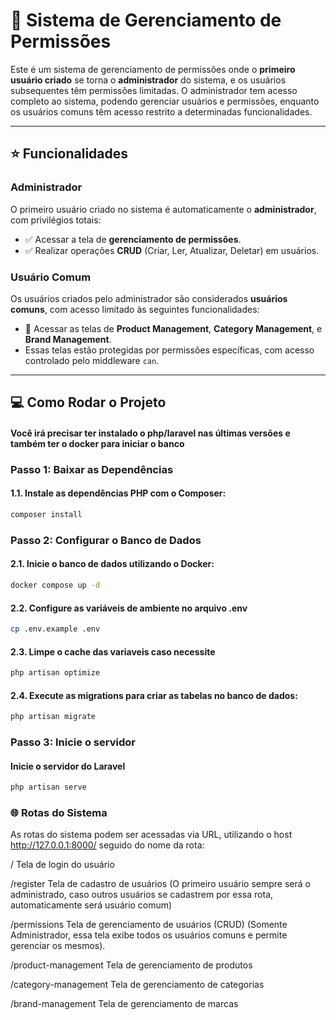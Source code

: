 # 🚀 Sistema de Gerenciamento de Permissões

Este é um sistema de gerenciamento de permissões onde o **primeiro usuário criado** se torna o **administrador** do sistema, e os usuários subsequentes têm permissões limitadas. O administrador tem acesso completo ao sistema, podendo gerenciar usuários e permissões, enquanto os usuários comuns têm acesso restrito a determinadas funcionalidades.

---

## ⭐ Funcionalidades

### **Administrador**
O primeiro usuário criado no sistema é automaticamente o **administrador**, com privilégios totais:
- ✅ Acessar a tela de **gerenciamento de permissões**.
- ✅ Realizar operações **CRUD** (Criar, Ler, Atualizar, Deletar) em usuários.

### **Usuário Comum**
Os usuários criados pelo administrador são considerados **usuários comuns**, com acesso limitado às seguintes funcionalidades:
- 🔐 Acessar as telas de **Product Management**, **Category Management**, e **Brand Management**.
- Essas telas estão protegidas por permissões específicas, com acesso controlado pelo middleware `can`.

---

## 💻 Como Rodar o Projeto

#### Você irá precisar ter instalado o php/laravel nas últimas versões e também ter o docker para iniciar o banco

### **Passo 1: Baixar as Dependências**

#### 1.1. Instale as dependências PHP com o Composer:
```bash
composer install
```

### **Passo 2: Configurar o Banco de Dados**

#### 2.1. Inicie o banco de dados utilizando o Docker:
```bash
docker compose up -d
```

#### 2.2. Configure as variáveis de ambiente no arquivo .env
```bash
cp .env.example .env
```

#### 2.3. Limpe o cache das variaveis caso necessite
```bash
php artisan optimize
```

#### 2.4. Execute as migrations para criar as tabelas no banco de dados:
```bash
php artisan migrate
```

### **Passo 3: Inicie o servidor**

#### Inicie o servidor do Laravel
```bash
php artisan serve
```

### **🌐 Rotas do Sistema**
As rotas do sistema podem ser acessadas via URL, utilizando o host http://127.0.0.1:8000/ seguido do nome da rota:

/
Tela de login do usuário

/register
Tela de cadastro de usuários
(O primeiro usuário sempre será o administrado, caso outros usuários se cadastrem por essa rota, automaticamente será usuário comum)

/permissions
Tela de gerenciamento de usuários (CRUD)
(Somente Administrador, essa tela exibe todos os usuários comuns e permite gerenciar os mesmos).

/product-management
Tela de gerenciamento de produtos

/category-management
Tela de gerenciamento de categorias

/brand-management
Tela de gerenciamento de marcas
